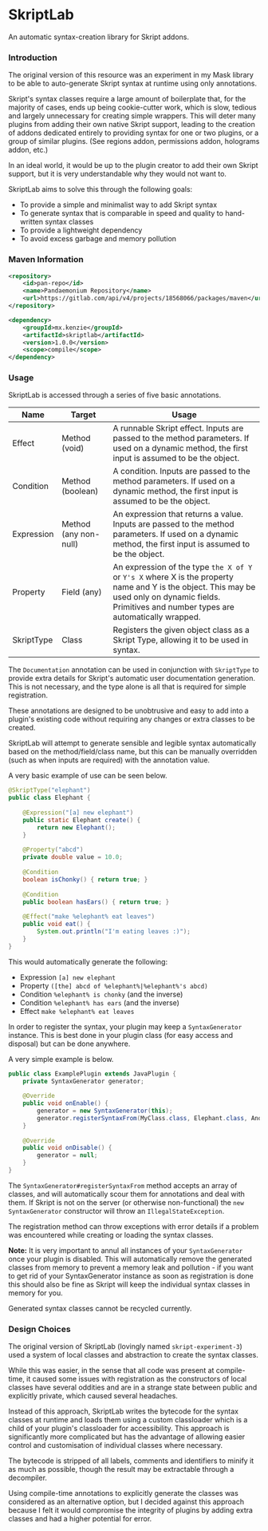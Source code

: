 SkriptLab
=====

An automatic syntax-creation library for Skript addons.

### Introduction

The original version of this resource was an experiment in my Mask library to be able to auto-generate Skript syntax at runtime using only annotations.

Skript's syntax classes require a large amount of boilerplate that, for the majority of cases, ends up being cookie-cutter work, which is slow, tedious and largely unnecessary for creating simple wrappers.
This will deter many plugins from adding their own native Skript support, leading to the creation of addons dedicated entirely to providing syntax for one or two plugins, or a group of similar plugins. (See regions addon, permissions addon, holograms addon, etc.)

In an ideal world, it would be up to the plugin creator to add their own Skript support, but it is very understandable why they would not want to.

SkriptLab aims to solve this through the following goals:
 - To provide a simple and minimalist way to add Skript syntax
 - To generate syntax that is comparable in speed and quality to hand-written syntax classes
 - To provide a lightweight dependency
 - To avoid excess garbage and memory pollution

### Maven Information

```xml
<repository>
    <id>pan-repo</id>
    <name>Pandaemonium Repository</name>
    <url>https://gitlab.com/api/v4/projects/18568066/packages/maven</url>
</repository>
``` 

```xml
<dependency>
    <groupId>mx.kenzie</groupId>
    <artifactId>skriptlab</artifactId>
    <version>1.0.0</version>
    <scope>compile</scope>
</dependency>
```

### Usage

SkriptLab is accessed through a series of five basic annotations.

|Name|Target|Usage|
|----|------|-----|
|Effect|Method (void)|A runnable Skript effect. Inputs are passed to the method parameters. If used on a dynamic method, the first input is assumed to be the object.|
|Condition|Method (boolean)|A condition. Inputs are passed to the method parameters. If used on a dynamic method, the first input is assumed to be the object.|
|Expression|Method (any non-null)|An expression that returns a value. Inputs are passed to the method parameters. If used on a dynamic method, the first input is assumed to be the object.|
|Property|Field (any)|An expression of the type `the X of Y` or `Y's X` where X is the property name and Y is the object. This may be used only on dynamic fields. Primitives and number types are automatically wrapped.|
|SkriptType|Class|Registers the given object class as a Skript Type, allowing it to be used in syntax.|

The `Documentation` annotation can be used in conjunction with `SkriptType` to provide extra details for Skript's automatic user documentation generation. This is not necessary, and the type alone is all that is required for simple registration. 

These annotations are designed to be unobtrusive and easy to add into a plugin's existing code without requiring any changes or extra classes to be created.

SkriptLab will attempt to generate sensible and legible syntax automatically based on the method/field/class name, but this can be manually overridden (such as when inputs are required) with the annotation value.

A very basic example of use can be seen below.

```java
@SkriptType("elephant")
public class Elephant {
    
    @Expression("[a] new elephant")
    public static Elephant create() {
        return new Elephant();
    }
    
    @Property("abcd")
    private double value = 10.0;
    
    @Condition
    boolean isChonky() { return true; }
    
    @Condition
    public boolean hasEars() { return true; }
    
    @Effect("make %elephant% eat leaves")
    public void eat() {
        System.out.println("I'm eating leaves :)");
    }
}
```

This would automatically generate the following:
 - Expression `[a] new elephant`
 - Property `([the] abcd of %elephant%|%elephant%'s abcd)`
 - Condition `%elephant% is chonky` (and the inverse)
 - Condition `%elephant% has ears` (and the inverse)
 - Effect `make %elephant% eat leaves`

In order to register the syntax, your plugin may keep a `SyntaxGenerator` instance. This is best done in your plugin class (for easy access and disposal) but can be done anywhere.

A very simple example is below.

```java
public class ExamplePlugin extends JavaPlugin {
    private SyntaxGenerator generator;
    
    @Override
    public void onEnable() {
        generator = new SyntaxGenerator(this);
        generator.registerSyntaxFrom(MyClass.class, Elephant.class, AnotherClass.class);
    }
    
    @Override
    public void onDisable() {
        generator = null;
    }
}
```

The `SyntaxGenerator#registerSyntaxFrom` method accepts an array of classes, and will automatically scour them for annotations and deal with them.
If Skript is not on the server (or otherwise non-functional) the `new SyntaxGenerator` constructor will throw an `IllegalStateException`.

The registration method can throw exceptions with error details if a problem was encountered while creating or loading the syntax classes.

**Note:** It is very important to annul all instances of your `SyntaxGenerator` once your plugin is disabled. This will automatically remove the generated classes from memory to prevent a memory leak and pollution - if you want to get rid of your SyntaxGenerator instance as soon as registration is done this should also be fine as Skript will keep the individual syntax classes in memory for you.

Generated syntax classes cannot be recycled currently.

### Design Choices

The original version of SkriptLab (lovingly named `skript-experiment-3`) used a system of local classes and abstraction to create the syntax classes.

While this was easier, in the sense that all code was present at compile-time, it caused some issues with registration as the constructors of local classes have several oddities and are in a strange state between public and explicitly private, which caused several headaches.

Instead of this approach, SkriptLab writes the bytecode for the syntax classes at runtime and loads them using a custom classloader which is a child of your plugin's classloader for accessibility.
This approach is significantly more complicated but has the advantage of allowing easier control and customisation of individual classes where necessary.

The bytecode is stripped of all labels, comments and identifiers to minify it as much as possible, though the result may be extractable through a decompiler.

Using compile-time annotations to explicitly generate the classes was considered as an alternative option, but I decided against this approach because I felt it would compromise the integrity of plugins by adding extra classes and had a higher potential for error.
